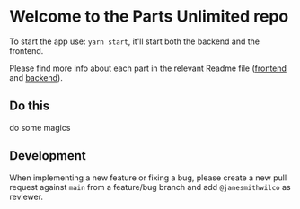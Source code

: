# Welcome to the Parts Unlimited repo

To start the app use: `yarn start`, it'll start both the backend and the frontend.

Please find more info about each part in the relevant Readme file ([frontend](frontend/readme.md) and [backend](backend/README.md)).

## Do this
do some magics

## Development

When implementing a new feature or fixing a bug, please create a new pull request against `main` from a feature/bug branch and add `@janesmithwilco` as reviewer.
